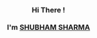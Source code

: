        

<h3 align="center"> 

<br>
Hi There ! <br>     
<br> I'm <a href="https://shu6h4m.github.io/s/"> <b>SHUBHAM SHARMA </b> </a> <!--img width="18px" src="https://github.com/shu6h4m/Resources/blob/main/verified.svg"/></h2>  

<h4 align="center">
:man_pilot: Executive Officer at <a href="https://www.cbic.gov.in/"> <b>CBIC</b> </a> by Profession :man_pilot: <br>
👨‍💻 Blogger/Coder/Graphics Designer by Passion 👨‍💻 <br> 
👨‍🎓 Pursuing Masters in Computer Applications from DU  👨‍🎓 </br>🚧 Walking through Struggling phase & Currently Working on: 🚧</h4>
 <h3 align="center"> <a href="https://www.shu6h4m.in"> Success Boosted </a>  | <a href="https://www.youtube.com/c/TechHorse9/about"> Tech Horse</a> as Blogger & Content Manager </h3>   <br />   
        
   <p align="center"> 
<img align="center" alt="illustrator" width="26px" src="https://github.com/su6h4m/s/blob/main/images/skills/wordpress.png"/> &nbsp;&nbsp;&nbsp;&nbsp;
<img align="center" alt="Java" width="26px" src="https://github.com/su6h4m/s/blob/main/images/skills/java.png"/> &nbsp;&nbsp;&nbsp;&nbsp;
<img align="center" alt="HTML5" width="26px" src="https://github.com/su6h4m/s/blob/main/images/skills/html.png" />&nbsp;&nbsp;&nbsp;&nbsp;
<img align="center" alt="CSS3" width="26px" src="https://github.com/su6h4m/s/blob/main/images/skills/css.png" />&nbsp;&nbsp;
<img align="center" alt="JavaScript" width="26px" src="https://github.com/su6h4m/s/blob/main/images/skills/javascript.png" />&nbsp;&nbsp;&nbsp;&nbsp;
<img align="center" alt="C" width="26px" src="https://github.com/su6h4m/s/blob/main/images/skills/c.png" />&nbsp;&nbsp;&nbsp;&nbsp;
<img align="center" alt="Python" width="26px" src="https://github.com/su6h4m/s/blob/main/images/skills/python.svg" />&nbsp;&nbsp;&nbsp;&nbsp;
<img align="center" alt="Visual Studio Code" width="26px" src="https://github.com/su6h4m/s/blob/main/images/skills/vscode.png"/>&nbsp;&nbsp;&nbsp;&nbsp;
<img align="center" alt="Photoshop" width="26px" src="https://github.com/su6h4m/s/blob/main/images/skills/photoshop.png" />&nbsp;&nbsp;&nbsp;&nbsp;
<img align="center" alt="illustrator" width="26px" src="https://github.com/su6h4m/s/blob/main/images/skills/illustrator.png" />&nbsp;&nbsp;
<img align="center" alt="illustrator" width="26px" src="https://github.com/su6h4m/s/blob/main/images/skills/firebase.png"/>&nbsp;&nbsp;
<img align="center" alt="illustrator" width="26px" src="https://github.com/su6h4m/s/blob/main/images/skills/lightroom.png" />&nbsp;&nbsp;&nbsp;&nbsp;
<img align="center" alt="illustrator" width="26px" src="https://github.com/su6h4m/s/blob/main/images/skills/node.png" />&nbsp;&nbsp;&nbsp;&nbsp;
<img align="center" alt="illustrator" width="26px" src="https://github.com/su6h4m/s/blob/main/images/skills/cplusplus.png" />&nbsp;&nbsp;&nbsp;&nbsp;
       </p>
<br>
<div>
<hr>
<p align="center">
<img align="left" src="https://github-readme-stats.vercel.app/api/top-langs?username=shubham&show_icons=true&locale=en&layout=compact" alt="ovi" />
<img align="right" src="https://github-readme-stats.vercel.app/api?username=su6h4m&show_icons=true&locale=en" alt="ovi" width="410" />
</p>
</br>
</br>
</br>
</br>
</br>
</br>
</br>
<hr></div>
<br>
<h3 align="center">
🤝🏻 &nbsp; Connect with Me
</h3> 
<p align="center">
<a href="https://www.shu6h4m.in"><img src="https://img.shields.io/badge/My Website-3423A6?style=flat&logo=Google-Chrome&logoColor=white"/></a>
<a href="https://linkedin.com/in/shu6h4m"><img src="https://img.shields.io/badge/-Linkedin-0077B5?style=flat&logo=Linkedin&logoColor=white"/></a>
<a href="https://twitter.com/shu6h4m"><img src="https://img.shields.io/badge/-Twitter-D14836?style=flat&logo=Twitter&logoColor=white"/></a>
<a href="https://instagram.com/shu6h4m"><img src="https://img.shields.io/badge/-Instagram-E4405F?style=flat&logo=Instagram&logoColor=white"/></a>
<a href="https://facebook.com/shu6h4m"><img src="https://img.shields.io/badge/-Facebook-1877F2?style=flat&logo=Facebook&logoColor=white"/></a>
<a href="https://www.pinterest.ca/shu6h4m"><img src="https://img.shields.io/badge/-Pinterest-BD081C?style=flat&logo=Pinterest&logoColor=white"/></a>
<a href="https://www.google.com/search?q=shu6h4m"><img src="https://img.shields.io/badge/-Google-1769FF?style=flat&logo=Google&logoColor=white"/></a>
</p>


<p align="center">
      Profile have been visited the following number of times till date<br><br>
<img src="https://profile-counter.glitch.me/shu6h4m/count.svg"><br><br>
       Thanks for your visit too !<br><br> ♥&nbsp;☻&nbsp;♥                                                       
</p>                                                        

